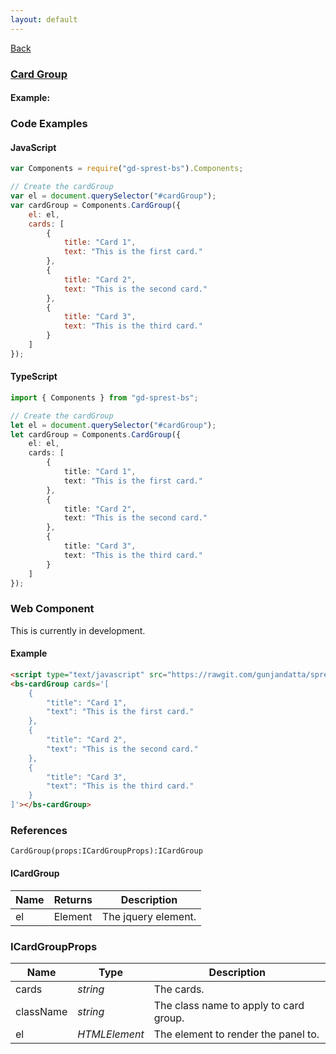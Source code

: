 ```yaml
---
layout: default
---
```

<div class="page-info" markdown="1">

[Back](/bs)

</div>

### [Card Group](https://getbootstrap.com/docs/4.1/components/card/#card-styles)

#### Example:

<div id="cardGroup"></div>

### Code Examples

#### JavaScript
```js
var Components = require("gd-sprest-bs").Components;

// Create the cardGroup
var el = document.querySelector("#cardGroup");
var cardGroup = Components.CardGroup({
    el: el,
    cards: [
        {
            title: "Card 1",
            text: "This is the first card."
        },
        {
            title: "Card 2",
            text: "This is the second card."
        },
        {
            title: "Card 3",
            text: "This is the third card."
        }
    ]
});
```
#### TypeScript
```ts
import { Components } from "gd-sprest-bs";

// Create the cardGroup
let el = document.querySelector("#cardGroup");
let cardGroup = Components.CardGroup({
    el: el,
    cards: [
        {
            title: "Card 1",
            text: "This is the first card."
        },
        {
            title: "Card 2",
            text: "This is the second card."
        },
        {
            title: "Card 3",
            text: "This is the third card."
        }
    ]
});
```

### Web Component
This is currently in development.

#### Example

<bs-cardGroup card-type='7' cards='[
    { "text": "Left" },
    { "text": "Middle" },
    { "text": "Right" }
]'></bs-cardGroup>

```html
<script type="text/javascript" src="https://rawgit.com/gunjandatta/sprest-bs/master/wc/dist/gd-sprest-bs.js"></script>
<bs-cardGroup cards='[
    {
        "title": "Card 1",
        "text": "This is the first card."
    },
    {
        "title": "Card 2",
        "text": "This is the second card."
    },
    {
        "title": "Card 3",
        "text": "This is the third card."
    }
]'></bs-cardGroup>
```

### References

```
CardGroup(props:ICardGroupProps):ICardGroup
```

#### ICardGroup

| Name | Returns | Description |
| --- | --- | --- |
| el | Element | The jquery element. |

### ICardGroupProps

| Name | Type | Description |
| --- | --- | --- |
| cards | _string_ | The cards. |
| className | _string_ | The class name to apply to card group. |
| el | _HTMLElement_ | The element to render the panel to. |

<script src="https://rawgit.com/gunjandatta/sprest-bs/master/wc/dist/gd-sprest-bs.js"></script>
<script type="text/javascript">
    // Wait for the window to be loaded
    window.addEventListener("load", function() {
        // See if a cardGroup exists
        var cardGroup = document.querySelector("#cardGroup");
        if(cardGroup) {
            // Render the cardGroup
            $REST.Components.CardGroup({
                el: cardGroup,
                cards: [
                    {
                        title: "Card 1",
                        text: "This is the first card."
                    },
                    {
                        title: "Card 2",
                        text: "This is the second card."
                    },
                    {
                        title: "Card 3",
                        text: "This is the third card."
                    }
                ]
            });
        }
    });
</script>